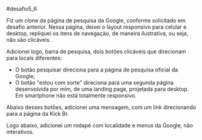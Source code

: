 #desafio5_6

Fiz um clone da página de pesquisa da Google, conforme solicitado em desafio anterior. Nessa página, deixei o layout responsivo para celular e desktop, repliquei os itens de navegação, de maneira ilustrativa, ou seja, não são clicáveis. 

Adicionei logo, barra de pesquisa, dois botões clicáveis que direcionam para locais diferentes: 
- O botão pesquisar direciona para a página de pesquisa oficial da Google;
- O botão "estou com sorte" direciona para uma segunda página desenvolvida por mim, de uma landing page, projetada para desktop. Em smartphone não está totalmente responsivo.

Abaixo desses botões, adicionei uma mensagem, com um link direcionando para a página da Kick Br.

Logo abaixo, adicionei um rodapé com localidade e menus da Google, não interativos.
